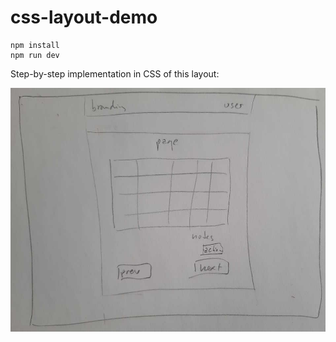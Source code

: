 # css-layout-demo

```
npm install
npm run dev
```

Step-by-step implementation in CSS of this layout:

![UI Sketch](./css-layout-demo.jpg)
